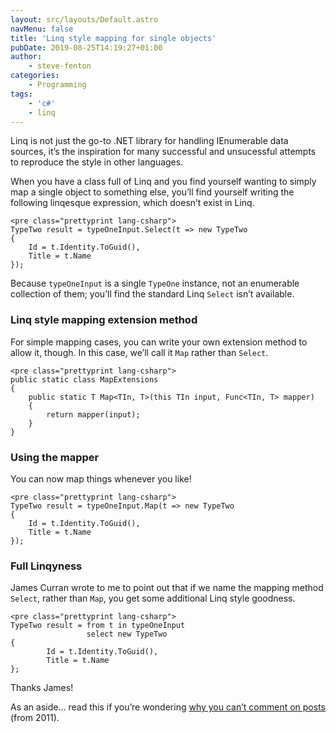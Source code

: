```yaml
---
layout: src/layouts/Default.astro
navMenu: false
title: 'Linq style mapping for single objects'
pubDate: 2019-08-25T14:19:27+01:00
author:
    - steve-fenton
categories:
    - Programming
tags:
    - 'c#'
    - linq
---
```


Linq is not just the go-to .NET library for handling IEnumerable data sources, it’s the inspiration for many successful and unsucessful attempts to reproduce the style in other languages.

When you have a class full of Linq and you find yourself wanting to simply map a single object to something else, you’ll find yourself writing the following linqesque expression, which doesn’t exist in Linq.

```
<pre class="prettyprint lang-csharp">
TypeTwo result = typeOneInput.Select(t => new TypeTwo
{
    Id = t.Identity.ToGuid(),
    Title = t.Name
});
```
Because `typeOneInput` is a single `TypeOne` instance, not an enumerable collection of them; you’ll find the standard Linq `Select` isn’t available.

### Linq style mapping extension method

For simple mapping cases, you can write your own extension method to allow it, though. In this case, we’ll call it `Map` rather than `Select`.

```
<pre class="prettyprint lang-csharp">
public static class MapExtensions
{
    public static T Map<TIn, T>(this TIn input, Func<TIn, T> mapper)
    {
        return mapper(input);
    }
}
```
### Using the mapper

You can now map things whenever you like!

```
<pre class="prettyprint lang-csharp">
TypeTwo result = typeOneInput.Map(t => new TypeTwo
{
    Id = t.Identity.ToGuid(),
    Title = t.Name
});
```
### Full Linqyness

James Curran wrote to me to point out that if we name the mapping method `Select`, rather than `Map`, you get some additional Linq style goodness.

```
<pre class="prettyprint lang-csharp">
TypeTwo result = from t in typeOneInput
                 select new TypeTwo
{
        Id = t.Identity.ToGuid(),
        Title = t.Name
};
```
Thanks James!

As an aside… read this if you’re wondering [why you can’t comment on posts](/2011/09/blog-comments/) (from 2011).